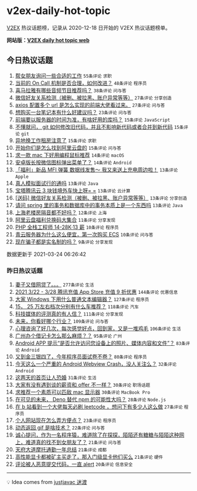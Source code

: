 # v2ex-daily-hot-topic

[V2EX](https://www.v2ex.com/) 热议话题榜，记录从 2020-12-18 日开始的 V2EX 热议话题榜单。

**网站版：[V2EX daily hot topic web](https://boojack.github.io/v2ex-daily-hot-topic-web/)**

## 今日热议话题

<!-- TODAY BEGIN -->

1. [帮女朋友询问一些合适的工作](https://www.v2ex.com/t/764478) `55条评论` `求职`
1. [当前的 On Call 机制是否合理，如何改进？](https://www.v2ex.com/t/764466) `48条评论` `程序员`
1. [喜马拉雅有哪些音频节目推荐吗？](https://www.v2ex.com/t/764483) `38条评论` `问与答`
1. [微信好友关系检测（被删、被拉黑、账户异常等等）](https://www.v2ex.com/t/764563) `27条评论` `分享创造`
1. [axios 配置多个 url 是怎么实现的前端大佬看过来。](https://www.v2ex.com/t/764524) `27条评论` `问与答`
1. [想购买一台笔记本有什么好建议吗？](https://www.v2ex.com/t/764465) `23条评论` `问与答`
1. [前端要以服务器的时间为准，有啥好用的库吗？](https://www.v2ex.com/t/764592) `15条评论` `JavaScript`
1. [不懂就问， git 如何修改旧代码，并且不影响新代码或者合并到新代码](https://www.v2ex.com/t/764574) `15条评论` `git`
1. [异地换工作租房注意了](https://www.v2ex.com/t/764547) `15条评论` `求职`
1. [开始你们是怎么找到阿里云盘的](https://www.v2ex.com/t/764470) `15条评论` `问与答`
1. [求一款 mac 下好用编程鼠标推荐](https://www.v2ex.com/t/764509) `14条评论` `macOS`
1. [安卓版长按微信图标弹出菜单了？](https://www.v2ex.com/t/764504) `14条评论` `Android`
1. [「福利」新品 MFI 弹簧 数据线发售～ 我又来送上充电周边啦！](https://www.v2ex.com/t/764624) `13条评论` `Apple`
1. [真人模拟面试行的通吗](https://www.v2ex.com/t/764545) `13条评论` `Java`
1. [宝塔腾讯云 3 块钱境外车快上呀= =](https://www.v2ex.com/t/764519) `13条评论` `云计算`
1. [[送码] 微信好友关系检测（被删、被拉黑、账户异常等等）](https://www.v2ex.com/t/764482) `13条评论` `分享创造`
1. [请问 spring 里的事务和数据库中的事务本质上是一个东西吗](https://www.v2ex.com/t/764475) `13条评论` `Java`
1. [上海老楼房隔音都不好吗？](https://www.v2ex.com/t/764521) `12条评论` `上海`
1. [阿里云盘福利兑换码大集合](https://www.v2ex.com/t/764540) `11条评论` `分享发现`
1. [PHP 全栈工程师 14-28K·13 薪](https://www.v2ex.com/t/764601) `10条评论` `程序员`
1. [青云服务器为什么这么便宜，第一次购买 ECS](https://www.v2ex.com/t/764591) `10条评论` `问与答`
1. [现在骗子都是实名制的吗？](https://www.v2ex.com/t/764618) `9条评论` `分享发现`

数据更新于 2021-03-24 06:26:42

<!-- TODAY END -->

### 昨日热议话题

<!-- YESTERDAY BEGIN -->

1. [妻子又借网贷了。。。](https://www.v2ex.com/t/764250) `277条评论` `生活`
1. [2021 3/22 - 3/28 腾讯充值 App Store 充值 9 折优惠](https://www.v2ex.com/t/764122) `144条评论` `优惠信息`
1. [大家 Windows 下用什么普通文本编辑器？](https://www.v2ex.com/t/764246) `127条评论` `程序员`
1. [15， 25 万左右档次分别有什么车推荐？](https://www.v2ex.com/t/764121) `118条评论` `汽车`
1. [科技媒体的评测真的有人信？](https://www.v2ex.com/t/764120) `111条评论` `分享发现`
1. [未来，你看好哪个行业？](https://www.v2ex.com/t/764185) `109条评论` `问与答`
1. [心理咨询了好几次，每次感觉好点，回到家，又是一堆鸡毛](https://www.v2ex.com/t/764134) `106条评论` `生活`
1. [广州办个借记卡怎么那么麻烦？？](https://www.v2ex.com/t/764149) `95条评论` `广州`
1. [Android APP 提示“是否允许访问您设备上的照片、媒体内容和文件”？](https://www.v2ex.com/t/764119) `83条评论` `Android`
1. [又到金三银四了，今年程序员面试卷不卷？](https://www.v2ex.com/t/764224) `80条评论` `程序员`
1. [今天这么一个严重的 Android Webview Crash，没人关注么？](https://www.v2ex.com/t/764397) `32条评论` `Android`
1. [这两天的首页让人恐婚](https://www.v2ex.com/t/764339) `31条评论` `生活`
1. [大家有没有遇到谈的薪资和 offer 不一样？](https://www.v2ex.com/t/764163) `30条评论` `职场话题`
1. [求推荐一个素质可以匹敌 mac 显示器](https://www.v2ex.com/t/764154) `30条评论` `MacBook Pro`
1. [在可见的未来， Deno 替代 npm 的可能性大吗？](https://www.v2ex.com/t/764184) `28条评论` `Node.js`
1. [在 b 站看到一个大佬每天必刷 leetcode ，想问下有多少人这么做](https://www.v2ex.com/t/764432) `27条评论` `程序员`
1. [个人网站现在怎么弄方便点？](https://www.v2ex.com/t/764293) `23条评论` `程序员`
1. [动态返回 gif 是啥技术？](https://www.v2ex.com/t/764351) `22条评论` `问与答`
1. [诚心提问，作为一名程序猿，难道除了在探探，陌陌还有糖糖与陌陌这种网上，难道真的找不到女朋友了？](https://www.v2ex.com/t/764329) `21条评论` `问与答`
1. [天府大道摩托通勤一年总结](https://www.v2ex.com/t/764168) `21条评论` `成都`
1. [高性能显卡都被矿主买走了，那入门级显卡他们买么](https://www.v2ex.com/t/764148) `21条评论` `硬件`
1. [评论被人恶意提交代码，一直 alert](https://www.v2ex.com/t/764367) `20条评论` `信息安全`

<!-- YESTERDAY END -->

---

💡 Idea comes from [justjavac 迷渡](https://github.com/justjavac/)
